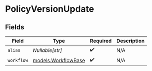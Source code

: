 # PolicyVersionUpdate


## Fields

| Field                                            | Type                                             | Required                                         | Description                                      |
| ------------------------------------------------ | ------------------------------------------------ | ------------------------------------------------ | ------------------------------------------------ |
| `alias`                                          | *Nullable[str]*                                  | :heavy_check_mark:                               | N/A                                              |
| `workflow`                                       | [models.WorkflowBase](../models/workflowbase.md) | :heavy_check_mark:                               | N/A                                              |
